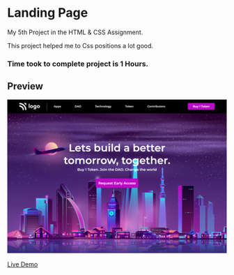 # Landing Page

My 5th Project in the HTML & CSS Assignment.

This project helped me to Css positions a lot good.

### Time took to complete project is 1 Hours.


## Preview

![Project 1](./p5.png)

[Live Demo](https://street-stylelp.netlify.app/)